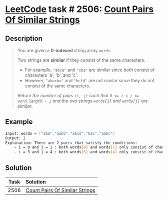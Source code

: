 # [LeetCode][leetcode] task # 2506: [Count Pairs Of Similar Strings][task]

Description
-----------

> You are given a **0-indexed** string array `words`.
> 
> Two strings are **similar** if they consist of the same characters.
> * For example, `"abca"` and `"cba"` are similar since both consist of characters 'a', 'b', and 'c'.
> * However, `"abacba"` and `"bcfd"` are not similar since they do not consist of the same characters.
>
> Return _the number of pairs `(i, j)` such that `0 <= i < j <= word.length - 1`
> and the two strings `words[i]` and `words[j]` are similar_.

Example
-------

```sh
Input: words = ["aba","aabb","abcd","bac","aabc"]
Output: 2
Explanation: There are 2 pairs that satisfy the conditions:
    - i = 0 and j = 1 : both words[0] and words[1] only consist of characters 'a' and 'b'. 
    - i = 3 and j = 4 : both words[3] and words[4] only consist of characters 'a', 'b', and 'c'.
```

Solution
--------

| Task | Solution                                   |
|:----:|:-------------------------------------------|
| 2506 | [Count Pairs Of Similar Strings][solution] |


[leetcode]: <http://leetcode.com/>
[task]: <https://leetcode.com/problems/count-pairs-of-similar-strings/>
[solution]: <https://github.com/wellaxis/praxis-leetcode/blob/main/src/main/java/com/witalis/praxis/leetcode/task/h26/p2506/option/Practice.java>
